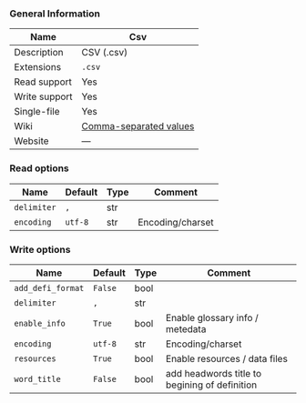 
### General Information ###
Name | Csv
---- | -------
Description | CSV (.csv)
Extensions | `.csv`
Read support | Yes
Write support | Yes
Single-file | Yes
Wiki | [Comma-separated values](https://en.wikipedia.org/wiki/Comma-separated_values)
Website | ―


### Read options ###
Name | Default | Type | Comment
---- | ---- | ------- | -------
`delimiter` | `,` | str | 
`encoding` | `utf-8` | str | Encoding/charset

### Write options ###
Name | Default | Type | Comment
---- | ---- | ------- | -------
`add_defi_format` | `False` | bool | 
`delimiter` | `,` | str | 
`enable_info` | `True` | bool | Enable glossary info / metedata
`encoding` | `utf-8` | str | Encoding/charset
`resources` | `True` | bool | Enable resources / data files
`word_title` | `False` | bool | add headwords title to begining of definition
